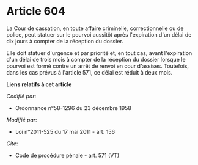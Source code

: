 # Article 604

La Cour de cassation, en toute affaire criminelle, correctionnelle ou de police, peut statuer sur le pourvoi aussitôt après
l'expiration d'un délai de dix jours à compter de la réception du dossier. 

Elle doit statuer d'urgence et par priorité et, en tout cas, avant l'expiration d'un délai de trois mois à compter de la
réception du dossier lorsque le pourvoi est formé contre un arrêt de renvoi en cour d'assises. Toutefois, dans les cas prévus
à l'article 571, ce délai est réduit à deux mois.

**Liens relatifs à cet article**

_Codifié par_:

  - Ordonnance n°58-1296 du 23 décembre 1958

_Modifié par_:

  - Loi n°2011-525 du 17 mai 2011 - art. 156

_Cite_:

  - Code de procédure pénale - art. 571 (VT)
